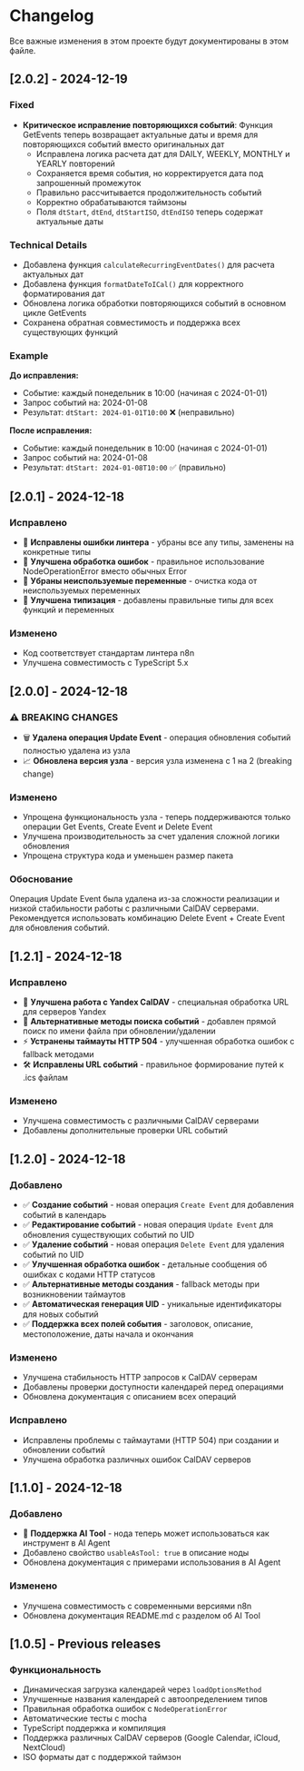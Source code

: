 # Changelog

Все важные изменения в этом проекте будут документированы в этом файле.

## [2.0.2] - 2024-12-19

### Fixed
- **Критическое исправление повторяющихся событий**: Функция GetEvents теперь возвращает актуальные даты и время для повторяющихся событий вместо оригинальных дат
  - Исправлена логика расчета дат для DAILY, WEEKLY, MONTHLY и YEARLY повторений  
  - Сохраняется время события, но корректируется дата под запрошенный промежуток
  - Правильно рассчитывается продолжительность событий
  - Корректно обрабатываются таймзоны
  - Поля `dtStart`, `dtEnd`, `dtStartISO`, `dtEndISO` теперь содержат актуальные даты

### Technical Details
- Добавлена функция `calculateRecurringEventDates()` для расчета актуальных дат
- Добавлена функция `formatDateToICal()` для корректного форматирования дат
- Обновлена логика обработки повторяющихся событий в основном цикле GetEvents
- Сохранена обратная совместимость и поддержка всех существующих функций

### Example
**До исправления:**
- Событие: каждый понедельник в 10:00 (начиная с 2024-01-01)
- Запрос событий на: 2024-01-08  
- Результат: `dtStart: 2024-01-01T10:00` ❌ (неправильно)

**После исправления:**
- Событие: каждый понедельник в 10:00 (начиная с 2024-01-01)
- Запрос событий на: 2024-01-08
- Результат: `dtStart: 2024-01-08T10:00` ✅ (правильно)

## [2.0.1] - 2024-12-18

### Исправлено
- 🐛 **Исправлены ошибки линтера** - убраны все any типы, заменены на конкретные типы
- 🔧 **Улучшена обработка ошибок** - правильное использование NodeOperationError вместо обычных Error
- 🧹 **Убраны неиспользуемые переменные** - очистка кода от неиспользуемых переменных
- 📝 **Улучшена типизация** - добавлены правильные типы для всех функций и переменных

### Изменено
- Код соответствует стандартам линтера n8n
- Улучшена совместимость с TypeScript 5.x

## [2.0.0] - 2024-12-18

### ⚠️ BREAKING CHANGES
- 🗑️ **Удалена операция Update Event** - операция обновления событий полностью удалена из узла
- 📈 **Обновлена версия узла** - версия узла изменена с 1 на 2 (breaking change)

### Изменено
- Упрощена функциональность узла - теперь поддерживаются только операции Get Events, Create Event и Delete Event
- Улучшена производительность за счет удаления сложной логики обновления
- Упрощена структура кода и уменьшен размер пакета

### Обоснование
Операция Update Event была удалена из-за сложности реализации и низкой стабильности работы с различными CalDAV серверами. Рекомендуется использовать комбинацию Delete Event + Create Event для обновления событий.

## [1.2.1] - 2024-12-18

### Исправлено
- 🐛 **Улучшена работа с Yandex CalDAV** - специальная обработка URL для серверов Yandex
- 🔄 **Альтернативные методы поиска событий** - добавлен прямой поиск по имени файла при обновлении/удалении
- ⚡ **Устранены таймауты HTTP 504** - улучшенная обработка ошибок с fallback методами
- 🛠️ **Исправлены URL событий** - правильное формирование путей к .ics файлам

### Изменено
- Улучшена совместимость с различными CalDAV серверами
- Добавлены дополнительные проверки URL событий

## [1.2.0] - 2024-12-18

### Добавлено
- ✅ **Создание событий** - новая операция `Create Event` для добавления событий в календарь
- ✅ **Редактирование событий** - новая операция `Update Event` для обновления существующих событий по UID
- ✅ **Удаление событий** - новая операция `Delete Event` для удаления событий по UID
- ✅ **Улучшенная обработка ошибок** - детальные сообщения об ошибках с кодами HTTP статусов
- ✅ **Альтернативные методы создания** - fallback методы при возникновении таймаутов
- ✅ **Автоматическая генерация UID** - уникальные идентификаторы для новых событий
- ✅ **Поддержка всех полей события** - заголовок, описание, местоположение, даты начала и окончания

### Изменено
- Улучшена стабильность HTTP запросов к CalDAV серверам
- Добавлены проверки доступности календарей перед операциями
- Обновлена документация с описанием всех операций

### Исправлено
- Исправлены проблемы с таймаутами (HTTP 504) при создании и обновлении событий
- Улучшена обработка различных ошибок CalDAV серверов

## [1.1.0] - 2024-12-18

### Добавлено
- 🤖 **Поддержка AI Tool** - нода теперь может использоваться как инструмент в AI Agent
- Добавлено свойство `usableAsTool: true` в описание ноды
- Обновлена документация с примерами использования в AI Agent

### Изменено
- Улучшена совместимость с современными версиями n8n
- Обновлена документация README.md с разделом об AI Tool

## [1.0.5] - Previous releases

### Функциональность
- Динамическая загрузка календарей через `loadOptionsMethod`
- Улучшенные названия календарей с автоопределением типов
- Правильная обработка ошибок с `NodeOperationError`
- Автоматические тесты с mocha
- TypeScript поддержка и компиляция
- Поддержка различных CalDAV серверов (Google Calendar, iCloud, NextCloud)
- ISO форматы дат с поддержкой таймзон 